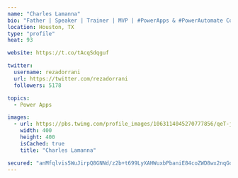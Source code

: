 ```yaml
---
name: "Charles Lamanna"
bio: "Father | Speaker | Trainer | MVP | #PowerApps & #PowerAutomate Community Super User | YouTuber Right-pointing triangle http://youtube.com/c/rezadorrani | Learn - Share - Clockwise rightwards and leftwards open circle arrows"
location: Houston, TX
type: "profile"
heat: 93

website: https://t.co/tAcqSdqguf

twitter:
  username: rezadorrani
  url: https://twitter.com/rezadorrani
  followers: 5178

topics:
  - Power Apps

images:
  - url: https://pbs.twimg.com/profile_images/1063114045270777856/qeT-jpWr_400x400.jpg
    width: 400
    height: 400
    isCached: true
    title: "Charles Lamanna"

secured: "anMfqlvis5WuJirpQ8GNNd/z2b+t699LyXAHWuxbPbaniE84coZWD8wx2nqGombuljZagIrhjqLQIDVA+kmTYlUWHS+GBL3ww+TeJrUBCRCDmDE3wP+b2gwwXObTbskmoevcPKMEXf8IMLVo4PUuFayNkqG3zr34ggtMdP+JFpkxTXtIO68niZDa8zzP4IYv+pDUx4RoDwZvvqA5RQi22IX3tfR1LCZDB/aJDszLdN/UpMRxHzUnmJ2rTWepBaA1wk6md263bgsf0Yr9vJz6olYIyPdENbhYhwqhJxPeGnKeZ8zGleCS/iXAh6VDtTXjWBRj48RENoyIKkONoU1+yJ/xJFqVSukiv24ao3+VMWqd28nFUN5Qrd4XEWl9EzSVM065eoPeWH8DupEiwemxViI+42Y0KzYIs4fO7JfYJkc=;w/CK54SybAU+X8c1IbvA7g=="
---
```


